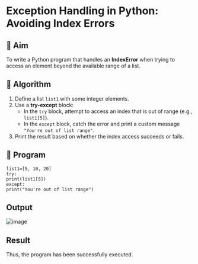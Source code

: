 # Exception Handling in Python: Avoiding Index Errors

## 🎯 Aim
To write a Python program that handles an **IndexError** when trying to access an element beyond the available range of a list.

## 🧠 Algorithm
1. Define a list `list1` with some integer elements.
2. Use a **try-except** block:
   - In the `try` block, attempt to access an index that is out of range (e.g., `list1[5]`).
   - In the `except` block, catch the error and print a custom message `"You're out of list range"`.
3. Print the result based on whether the index access succeeds or fails.

## 🧾 Program
```
list1=[5, 10, 20] 
try: 
print(list1[5]) 
except: 
print("You're out of list range")
```

## Output
![image](https://github.com/user-attachments/assets/b69f836d-ca13-4e49-b220-5d459b4725ff)

## Result
 Thus, the program has been successfully executed.
